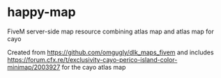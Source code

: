 # happy-map
FiveM server-side map resource combining atlas map and atlas map for cayo 

Created from https://github.com/omgugly/dlk_maps_fivem and includes https://forum.cfx.re/t/exclusivity-cayo-perico-island-color-minimap/2003927 for the cayo atlas map
